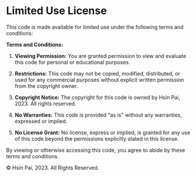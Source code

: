 # Limited Use License

This code is made available for limited use under the following terms and conditions:

**Terms and Conditions:**

1. **Viewing Permission:** You are granted permission to view and evaluate this code for personal or educational purposes.

2. **Restrictions:** This code may not be copied, modified, distributed, or used for any commercial purposes without explicit written permission from the copyright owner.

3. **Copyright Notice:** The copyright for this code is owned by Hsin Pai, 2023. All rights reserved.

4. **No Warranties:** This code is provided "as is" without any warranties, expressed or implied.

5. **No License Grant:** No license, express or implied, is granted for any use of this code beyond the permissions explicitly stated in this license.

By viewing or otherwise accessing this code, you agree to abide by these terms and conditions.

© Hsin Pai, 2023. All Rights Reserved.
